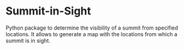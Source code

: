 # Summit-in-Sight
 Python package to determine the visibility of a summit from specified locations. It allows to generate a map with the locations from which a summit is in sight.
